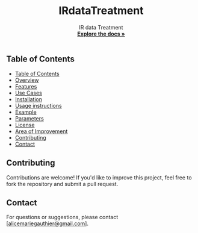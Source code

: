 <a name="readme-top"></a>
<br />
<div align="center">
  

  <h1 align="center">IRdataTreatment</h1>

  <p align="center">
    IR data Treatment
    <br />
    <a href="https://github.com/alice-marie-gauthier/IRdataTreatment.git"><strong>Explore the docs »</strong></a>
    <br />
    <br />
  </p>
</div>

## Table of Contents

- [Table of Contents](#table-of-contents)
- [Overview](#overview)
- [Features](#features)
- [Use Cases](#use-cases)
- [Installation](#installation)
- [Usage instructions](#usage-instructions)
- [Example](#example)
- [Parameters](#parameters)
- [License](#license)
- [Area of Improvement](#area-of-improvement)
- [Contributing](#contributing)
- [Contact](#contact)


## Contributing

Contributions are welcome! If you'd like to improve this project, feel free to fork the repository and submit a pull request.

## Contact

For questions or suggestions, please contact [alicemariegauthier@gmail.com].
